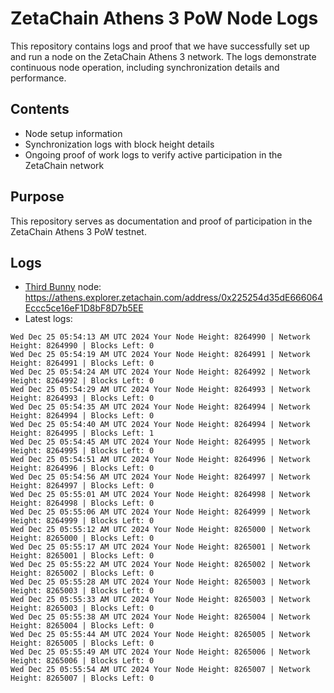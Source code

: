 # ZetaChain Athens 3 PoW Node Logs
This repository contains logs and proof that we have successfully set up and run a node on the ZetaChain Athens 3 network. The logs demonstrate continuous node operation, including synchronization details and performance.

## Contents
- Node setup information
- Synchronization logs with block height details
- Ongoing proof of work logs to verify active participation in the ZetaChain network

## Purpose
This repository serves as documentation and proof of participation in the ZetaChain Athens 3 PoW testnet.

## Logs

- [Third Bunny](https://thirdbunny.xyz/) node: https://athens.explorer.zetachain.com/address/0x225254d35dE666064Eccc5ce16eF1D8bF8D7b5EE
- Latest logs:
```
Wed Dec 25 05:54:13 AM UTC 2024 Your Node Height: 8264990 | Network Height: 8264990 | Blocks Left: 0
Wed Dec 25 05:54:19 AM UTC 2024 Your Node Height: 8264991 | Network Height: 8264991 | Blocks Left: 0
Wed Dec 25 05:54:24 AM UTC 2024 Your Node Height: 8264992 | Network Height: 8264992 | Blocks Left: 0
Wed Dec 25 05:54:29 AM UTC 2024 Your Node Height: 8264993 | Network Height: 8264993 | Blocks Left: 0
Wed Dec 25 05:54:35 AM UTC 2024 Your Node Height: 8264994 | Network Height: 8264994 | Blocks Left: 0
Wed Dec 25 05:54:40 AM UTC 2024 Your Node Height: 8264994 | Network Height: 8264995 | Blocks Left: 1
Wed Dec 25 05:54:45 AM UTC 2024 Your Node Height: 8264995 | Network Height: 8264995 | Blocks Left: 0
Wed Dec 25 05:54:51 AM UTC 2024 Your Node Height: 8264996 | Network Height: 8264996 | Blocks Left: 0
Wed Dec 25 05:54:56 AM UTC 2024 Your Node Height: 8264997 | Network Height: 8264997 | Blocks Left: 0
Wed Dec 25 05:55:01 AM UTC 2024 Your Node Height: 8264998 | Network Height: 8264998 | Blocks Left: 0
Wed Dec 25 05:55:06 AM UTC 2024 Your Node Height: 8264999 | Network Height: 8264999 | Blocks Left: 0
Wed Dec 25 05:55:12 AM UTC 2024 Your Node Height: 8265000 | Network Height: 8265000 | Blocks Left: 0
Wed Dec 25 05:55:17 AM UTC 2024 Your Node Height: 8265001 | Network Height: 8265001 | Blocks Left: 0
Wed Dec 25 05:55:22 AM UTC 2024 Your Node Height: 8265002 | Network Height: 8265002 | Blocks Left: 0
Wed Dec 25 05:55:28 AM UTC 2024 Your Node Height: 8265003 | Network Height: 8265003 | Blocks Left: 0
Wed Dec 25 05:55:33 AM UTC 2024 Your Node Height: 8265003 | Network Height: 8265003 | Blocks Left: 0
Wed Dec 25 05:55:38 AM UTC 2024 Your Node Height: 8265004 | Network Height: 8265004 | Blocks Left: 0
Wed Dec 25 05:55:44 AM UTC 2024 Your Node Height: 8265005 | Network Height: 8265005 | Blocks Left: 0
Wed Dec 25 05:55:49 AM UTC 2024 Your Node Height: 8265006 | Network Height: 8265006 | Blocks Left: 0
Wed Dec 25 05:55:54 AM UTC 2024 Your Node Height: 8265007 | Network Height: 8265007 | Blocks Left: 0
```
